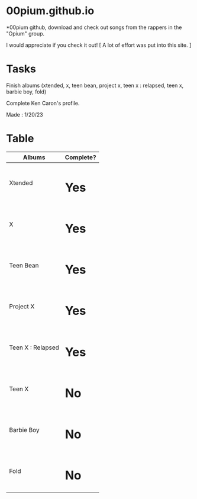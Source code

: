 # 00pium.github.io

*00pium github, download and check out songs from the rappers in the "Opium" group.

I would appreciate if you check it out! [ A lot of effort was put into this site. ]

# Tasks

Finish albums (xtended, x, teen bean, project x, teen x : relapsed, teen x, barbie boy, fold)

Complete Ken Caron's profile.

Made : 1/20/23

# Table

<table>
<thead>
<tr>
<th>Albums</th>
<th>Complete?</th>
</tr>
</thead>
<tbody>
<tr>
<td>Xtended</td>
<td><h1>Yes</h1></td>
</tr>
<tr>
<td>X</td>
<td><h1>Yes</h1></td>
</tr>
<tr>
<td>Teen Bean</td>
<td><h1>Yes</h1></td>
</tr>
<tr>
<td>Project X</td>
<td><h1>Yes</h1></td>
</tr>
<tr>
<td>Teen X : Relapsed</td>
<td><h1>Yes</h1></td>
</tr>
<tr>
<td>Teen X</td>
<td><h1>No</h1></td>
</tr>
<tr>
<td>Barbie Boy</td>
<td><h1>No</h1></td>
</tr>
<tr>
<td>Fold</td>
<td><h1>No</h1></td>
</tr>
</tbody>
</table>
